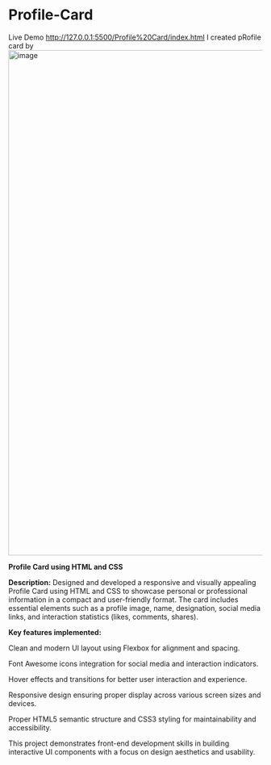 # Profile-Card
Live Demo http://127.0.0.1:5500/Profile%20Card/index.html I created pRofile card by
<img width="1919" height="1002" alt="image" src="https://github.com/user-attachments/assets/17aeecb0-27d5-4200-9167-ae88e157f25d" />

**Profile Card using HTML and CSS**

**Description:**
Designed and developed a responsive and visually appealing Profile Card using HTML and CSS to showcase personal or professional information in a compact and user-friendly format. The card includes essential elements such as a profile image, name, designation, social media links, and interaction statistics (likes, comments, shares).


**Key features implemented:**

Clean and modern UI layout using Flexbox for alignment and spacing.

Font Awesome icons integration for social media and interaction indicators.

Hover effects and transitions for better user interaction and experience.

Responsive design ensuring proper display across various screen sizes and devices.

Proper HTML5 semantic structure and CSS3 styling for maintainability and accessibility.

This project demonstrates front-end development skills in building interactive UI components with a focus on design aesthetics and usability.

